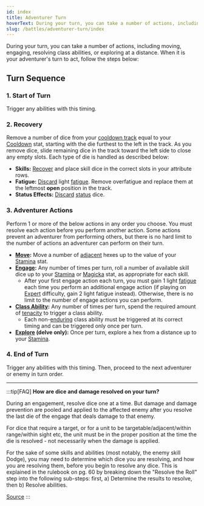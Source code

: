 ```yaml
---
id: index
title: Adventurer Turn
hoverText: During your turn, you can take a number of actions, including moving, engaging, resolving class abilities, or exploring at a distance.
slug: /battles/adventurer-turn/index
---
```


During your turn, you can take a number of actions, including moving, engaging, resolving class abilities, or exploring at a distance. When it is your adventurer's turn to act, follow the steps below:

## Turn Sequence

### 1. Start of Turn

Trigger any abilities with this timing.

### 2. Recovery

Remove a number of dice from your [cooldown track](/docs/glossary/cooldown-track) equal to your [Cooldown](/docs/adventurer/stats/cooldown) stat, starting with the die furthest to the left in the track. As you remove dice, slide remaining dice in the track toward the left side to close any empty slots. Each type of die is handled as described below:

- **Skills:** [Recover](/docs/glossary/recover) and place skill dice in the correct slots in your attribute rows.
- **Fatigue:** [Discard](/docs/glossary/discard) light [fatigue](/docs/glossary/fatigue). Remove overfatigue and replace them at the leftmost **open** position in the track.
- **Status Effects:** [Discard](/docs/glossary/discard) [status](/docs/glossary/status-effect) dice.

### 3. Adventurer Actions

Perform 1 or more of the below actions in any order you choose. You must resolve each action before you perform another action. Some actions prevent an adventurer from performing others, but there is no hard limit to the number of actions an adventurer can perform on their turn.

- **[Move](/docs/battles/adventurer-turn/move):** Move a number of [adjacent](/docs/glossary/adjacent) hexes up to the value of your [Stamina](/docs/adventurer/stats/stamina) stat.
- **[Engage](/docs/battles/adventurer-turn/engage):** Any number of times per turn, roll a number of available skill dice up to your [Stamina](/docs/adventurer/stats/stamina) or [Magicka](/docs/adventurer/stats/magicka) stat, as appropriate for each skill.
  - After your first engage action each turn, you must gain 1 light [fatigue](/docs/glossary/fatigue) each time you perform an additional engage action (if playing on [Expert](/docs/campaign/difficulty-levels/expert) difficulty, gain 2 light fatigue instead). Otherwise, there is no limit to the number of engage actions you can perform.
- **[Class Ability](/docs/battles/adventurer-turn/class-ability):** Any number of times per turn, spend the required amount of [tenacity](/docs/glossary/tenacity) to trigger a class ability.
  - Each non-[enduring](/docs/glossary/enduring) class ability must be triggered at its correct timing and can be triggered only once per turn.
- **[Explore](/docs/battles/adventurer-turn/explore) (delve only):** Once per turn, explore a hex from a distance up to your [Stamina](/docs/adventurer/stats/stamina).

### 4. End of Turn

Trigger any abilities with this timing. Then, proceed to the next adventurer or enemy in turn order.

---

:::tip[FAQ]
**How are dice and damage resolved on your turn?**

During an engagement, resolve dice one at a time. But damage and damage prevention are pooled and applied to the affected enemy after you resolve the last die of the engage that deals damage to that enemy.

For dice that require a target, or for a unit to be targetable/adjacent/within range/within sight etc, the unit must be in the proper position at the time the die is resolved - not necessarily when the damage is applied.

For the sake of some skills and abilities (most notably, the enemy skill Dodge), you may need to determine which dice you are resolving, and how you are resolving them, before you begin to resolve any dice. This is explained in the rulebook on pg. 60 by breaking down the "Resolve the Roll" step into the following sub-steps: first, a) Determine the results to resolve, then b) Resolve abilities.

<a href="https://support.chiptheorygames.com/support/solutions/articles/33000293108" target="_blank">Source</a>
:::
